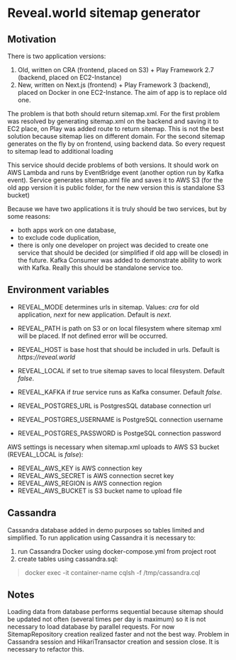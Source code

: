 # Reveal.world sitemap generator 

## Motivation

There is two application versions:
1) Old, written on CRA (frontend, placed on S3) + Play Framework 2.7 (backend, placed on EC2-Instance)
2) New, written on Next.js (frontend) + Play Framework 3 (backend), placed on Docker in one EC2-Instance. The aim of app is to replace old one.

The problem is that both should return sitemap.xml. For the first problem was resolved by generating sitemap.xml on the backend and saving it to EC2 place, on Play was added route to return sitemap.
This is not the best solution because sitemap lies on different domain.
For the second sitemap generates on the fly by on frontend, using backend data. So every request to sitemap lead to additional loading

This service should decide problems of both versions. It should work on AWS Lambda and runs by EventBridge event (another option run by Kafka event). Service generates sitemap.xml file and saves it to AWS S3 (for the old app version it is public folder, for the new version this is standalone S3 bucket)

Because we have two applications it is truly should be two services, but by some reasons:
- both apps work on one database, 
- to exclude code duplication, 
- there is only one developer on project
was decided to create one service that should be decided (or simplified if old app will be closed) in the future.
Kafka Consumer was added to demonstrate ability to work with Kafka. Really this should be standalone service too.

## Environment variables

- REVEAL_MODE determines urls in sitemap. Values: _cra_ for old application, _next_ for new application. Default is _next_.
- REVEAL_PATH is path on S3 or on local filesystem where sitemap xml will be placed. If not defined error will be occurred.
- REVEAL_HOST is base host that should be included in urls. Default is _https://reveal.world_
- REVEAL_LOCAL if set to true sitemap saves to local filesystem. Default _false_.
- REVEAL_KAFKA if _true_ service runs as Kafka consumer. Default _false_.

- REVEAL_POSTGRES_URL is PostgresSQL database connection url
- REVEAL_POSTGRES_USERNAME is PostgreSQL connection username
- REVEAL_POSTGRES_PASSWORD is PostgeSQL connection password

AWS settings is necessary when sitemap.xml uploads to AWS S3 bucket (REVEAL_LOCAL is _false_):
- REVEAL_AWS_KEY is AWS connection key
- REVEAL_AWS_SECRET is AWS connection secret key
- REVEAL_AWS_REGION is AWS connection region
- REVEAL_AWS_BUCKET is S3 bucket name to upload file

## Cassandra 

Cassandra database added in demo purposes so tables limited and simplified.
To run application using Cassandra it is necessary to:
1) run Cassandra Docker using docker-compose.yml from project root
2) create tables using cassandra.sql:  
> docker exec -it container-name cqlsh -f /tmp/cassandra.cql

## Notes
Loading data from database performs sequential because sitemap should be updated not often (several times per day is maximum) so it is not necessary to load database by parallel requests.
For now SitemapRepository creation realized faster and not the best way. Problem in Cassandra session and HikariTransactor creation and session close. It is necessary to refactor this. 
